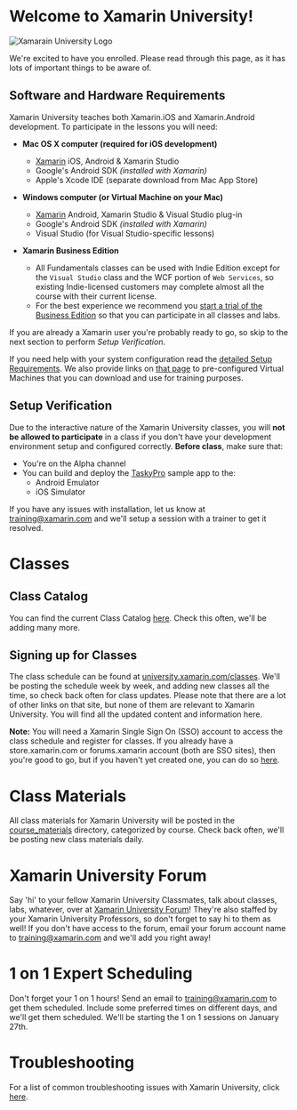 # Welcome to Xamarin University!

![Xamarain University Logo](https://raw2.github.com/xamarin/XamarinUniversity/master/Support_Files/XamU_Logo_BlueBackground.png?token=947633__eyJzY29wZSI6IlJhd0Jsb2I6eGFtYXJpbi9YYW1hcmluVW5pdmVyc2l0eS9tYXN0ZXIvU3VwcG9ydF9GaWxlcy9YYW1VX0xvZ29fQmx1ZUJhY2tncm91bmQucG5nIiwiZXhwaXJlcyI6MTM5MDI0Njg1NH0%3D--7d78c2b184295b205caf227b79ec6bccf3fbb458)

We're excited to have you enrolled. Please read through this page, as it has lots of important things to be aware of.

## Software and Hardware Requirements

Xamarin University teaches both Xamarin.iOS and Xamarin.Android development. To participate in the lessons you will need:

* **Mac OS X computer (required for iOS development)** 
  - [Xamarin](http://xamarin.com/download) iOS, Android & Xamarin Studio
  - Google's Android SDK *(installed with Xamarin)*
  - Apple's Xcode IDE (separate download from Mac App Store)

* **Windows computer (or Virtual Machine on your Mac)**
  - [Xamarin](http://xamarin.com/download) Android, Xamarin Studio & Visual Studio plug-in
  - Google's Android SDK *(installed with Xamarin)*
  - Visual Studio (for Visual Studio-specific lessons)

* **Xamarin Business Edition**
  - All Fundamentals classes can be used with Indie Edition except for the `Visual Studio` class and the WCF portion of `Web Services`, so existing Indie-licensed customers may complete almost all the course with their current license.
  - For the best experience we recommend you [start a trial of the Business Edition](http://docs.xamarin.com/guides/cross-platform/getting_started/beginning_a_xamarin_trial/) so that you can participate in all classes and labs. 

If you are already a Xamarin user you're probably ready to go, so skip to the next section to perform *Setup Verification*. 

If you need help with your system configuration read the [detailed Setup Requirements](https://github.com/xamarin/XamarinUniversity/blob/master/SetupRequirements.md). We also provide links on [that page](https://github.com/xamarin/XamarinUniversity/blob/master/SetupRequirements.md) to pre-configured Virtual Machines that you can download and use for training purposes.

## Setup Verification

Due to the interactive nature of the Xamarin University classes, you will **not be allowed to participate** in a class if you don't have your development environment setup and configured correctly. **Before class**, make sure that:

* You're on the Alpha channel 
* You can build and deploy the [TaskyPro](http://docs.xamarin.com/content/TaskyPro/) sample app to the:
  - Android Emulator
  - iOS Simulator

If you have any issues with installation, let us know at <training@xamarin.com> and we'll setup a session with a trainer to get it resolved.

# Classes

## Class Catalog

You can find the current Class Catalog [here](https://github.com/xamarin/XamarinUniversity/blob/master/ClassCatalog.md). Check this often, we'll be adding many more.

## Signing up for Classes

The class schedule can be found at [university.xamarin.com/classes](http://xamarin.trainingrocket.com/classes). We'll be posting the schedule week by week, and adding new classes all the time, so check back often for class updates. Please note that there are a lot of other links on that site, but none of them are relevant to Xamarin University. You will find all the updated content and information here.

**Note:** You will need a Xamarin Single Sign On (SSO) account to access the class schedule and register for classes.  If you already have a store.xamarin.com or forums.xamarin account (both are SSO sites), then you're good to go, but if you haven't yet created one, you can do so [here](https://auth.xamarin.com/account/register).

# Class Materials

All class materials for Xamarin University will be posted in the [course_materials](https://github.com/xamarin/XamarinUniversity/tree/master/Course_Materials) directory, categorized by course. Check back often, we'll be posting new class materials daily.

# Xamarin University Forum

Say 'hi' to your fellow Xamarin University Classmates, talk about classes, labs, whatever, over at [Xamarin University Forum](http://forums.xamarin.com/categories/university)! They're also staffed by your Xamarin University Professors, so don't forget to say hi to them as well! If you don't have access to the forum, email your forum account name to <training@xamarin.com> and we'll add you right away!

# 1 on 1 Expert Scheduling

Don't forget your 1 on 1 hours! Send an email to <training@xamarin.com> to get them scheduled. Include some preferred times on different days, and we'll get them scheduled. We'll be starting the 1 on 1 sessions on January 27th.

# Troubleshooting

For a list of common troubleshooting issues with Xamarin University, click [here](https://github.com/xamarin/XamarinUniversity/blob/master/Troubleshooting.md).
